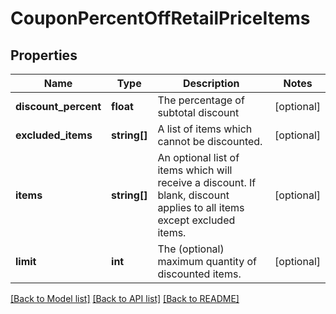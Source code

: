 # CouponPercentOffRetailPriceItems

## Properties
Name | Type | Description | Notes
------------ | ------------- | ------------- | -------------
**discount_percent** | **float** | The percentage of subtotal discount | [optional] 
**excluded_items** | **string[]** | A list of items which cannot be discounted. | [optional] 
**items** | **string[]** | An optional list of items which will receive a discount.  If blank, discount applies to all items except excluded items. | [optional] 
**limit** | **int** | The (optional) maximum quantity of discounted items. | [optional] 

[[Back to Model list]](../README.md#documentation-for-models) [[Back to API list]](../README.md#documentation-for-api-endpoints) [[Back to README]](../README.md)


